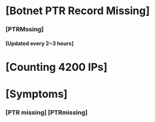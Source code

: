 # [Botnet PTR Record Missing]
### [PTRMssing]
#### [Updated every 2~3 hours]

# [Counting 4200 IPs]

# [Symptoms] 
###   [PTR missing] [PTRmissing]
